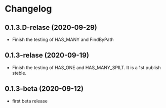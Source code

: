 Changelog
=========
## 0.1.3.D-relase (2020-09-29)

* Finish the testing of HAS_MANY and FindByPath

## 0.1.3-relase (2020-09-19)

 * Finish the testing of HAS_ONE and HAS_MANY_SPILT. It is a 1st publish steble.


## 0.1.3-beta (2020-09-12)

 * first beta release
